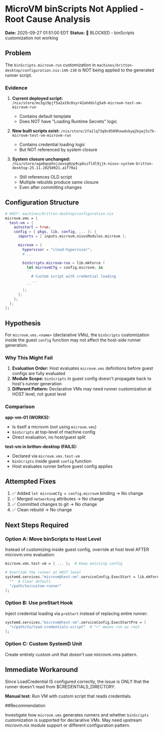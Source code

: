 # MicroVM binScripts Not Applied - Root Cause Analysis
**Date:** 2025-09-27 01:51:00 EDT
**Status:** 🔴 BLOCKED - binScripts customization not working

## Problem

The `binScripts.microvm-run` customization in `machines/britton-desktop/configuration.nix:148-230` is NOT being applied to the generated runner script.

### Evidence

1. **Current deployed script:** `/nix/store/mc5gi9pjf5a2a19c0syr42ahddslg5a9-microvm-test-vm-microvm-run`
   - Contains default template
   - Does NOT have "Loading Runtime Secrets" logic

2. **New built scripts exist:** `/nix/store/2fa1lq73q9c0509hxwdxkyq2kywj5z7k-microvm-test-vm-microvm-run`
   - Contains credential loading logic
   - But NOT referenced by system closure

3. **System closure unchanged:** `/nix/store/aga6qnphnjzwvxg0zp9cp6szfldl9jjk-nixos-system-britton-desktop-25.11.20250921.a1f79a1`
   - Still references OLD script
   - Multiple rebuilds produce same closure
   - Even after committing changes

## Configuration Structure

```nix
# HOST: machines/britton-desktop/configuration.nix
microvm.vms = {
  test-vm = {
    autostart = true;
    config = { pkgs, lib, config, ... }: {
      imports = [ inputs.microvm.nixosModules.microvm ];

      microvm = {
        hypervisor = "cloud-hypervisor";
        # ...

        binScripts.microvm-run = lib.mkForce (
          let microvmCfg = config.microvm; in
          ''
            # Custom script with credential loading
            ...
          ''
        );
      };
    };
  };
};
```

## Hypothesis

For `microvm.vms.<name>` (declarative VMs), the `binScripts` customization inside the guest `config` function may not affect the host-side runner generation.

### Why This Might Fail

1. **Evaluation Order:** Host evaluates `microvm.vms` definitions before guest configs are fully evaluated
2. **Module Scope:** `binScripts` in guest config doesn't propagate back to host's runner generation
3. **Different Pattern:** Declarative VMs may need runner customization at HOST level, not guest level

### Comparison

**app-vm-01 (WORKS):**
- Is itself a microvm (not using `microvm.vms`)
- `binScripts` at top-level of machine config
- Direct evaluation, no host/guest split

**test-vm in britton-desktop (FAILS):**
- Declared via `microvm.vms.test-vm`
- `binScripts` inside guest `config` function
- Host evaluates runner before guest config applies

## Attempted Fixes

1. ✅ Added `let microvmCfg = config.microvm` binding → No change
2. ✅ Merged `networking` attributes → No change
3. ✅ Committed changes to git → No change
4. ✅ Clean rebuild → No change

## Next Steps Required

### Option A: Move binScripts to Host Level

Instead of customizing inside guest config, override at host level AFTER microvm.vms evaluation:

```nix
microvm.vms.test-vm = { ... };  # Keep existing config

# Override the runner at HOST level
systemd.services."microvm@test-vm".serviceConfig.ExecStart = lib.mkForce [
  ""  # Clear default
  "/path/to/custom-runner"
];
```

### Option B: Use preStart Hook

Inject credential loading via `preStart` instead of replacing entire runner:

```nix
systemd.services."microvm@test-vm".serviceConfig.ExecStartPre = [
  "+/path/to/load-credentials-script"  # "+" means run as root
];
```

### Option C: Custom SystemD Unit

Create entirely custom unit that doesn't use microvm.vms pattern.

## Immediate Workaround

Since LoadCredential IS configured correctly, the issue is ONLY that the runner doesn't read from $CREDENTIALS_DIRECTORY.

**Manual test:** Run VM with custom script that reads credentials.

##Recommendation

Investigate how `microvm.vms` generates runners and whether `binScripts` customization is supported for declarative VMs. May need upstream microvm.nix module support or different configuration pattern.